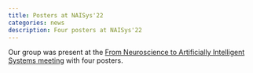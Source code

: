 ```yaml
---
title: Posters at NAISys'22
categories: news
description: Four posters at NAISys'22
---
```


Our group was present at the [From Neuroscience to Artificially Intelligent Systems meeting](https://meetings.cshl.edu/meetings.aspx?meet=NAISYS&year=22) with four posters.